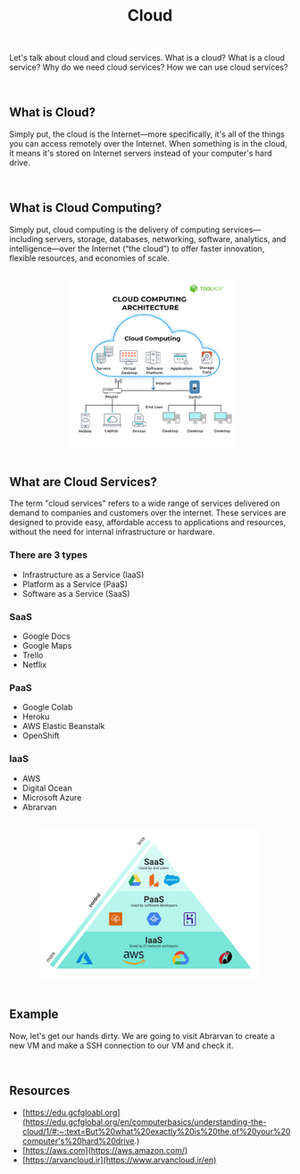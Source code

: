 <h1 align="center">
    Cloud
</h1>

<br />

Let's talk about cloud and cloud services. What is a cloud? What is a cloud service?
Why do we need cloud services? How we can use cloud services?

<br />

## What is Cloud?

Simply put, the cloud is the Internet—more specifically, it's all of the things you can access remotely over the Internet. When something is in the cloud, it means it's stored on Internet servers instead of your computer's hard drive.

<br />

## What is Cloud Computing?

Simply put, cloud computing is the delivery of computing services—including servers, storage, databases, networking, software, analytics, and intelligence—over the Internet (“the cloud”) to offer faster innovation, flexible resources, and economies of scale.

<br />

<div align="center">
    <img src="assets/cc.png" alt="cloud computing" width="300" />
</div>

<br />

## What are Cloud Services?

The term "cloud services" refers to a wide range of services delivered on demand to companies and customers over the internet. These services are designed to provide easy, affordable access to applications and resources, without the need for internal infrastructure or hardware.

### There are 3 types

- Infrastructure as a Service (IaaS)
- Platform as a Service (PaaS)
- Software as a Service (SaaS)

### SaaS

- Google Docs
- Google Maps
- Trello
- Netflix

### PaaS

- Google Colab
- Heroku
- AWS Elastic Beanstalk
- OpenShift

### IaaS

- AWS
- Digital Ocean
- Microsoft Azure
- Abrarvan

<br />

<div align="center">
    <img src="assets/cloud.png" width="400" alt="cloud computing types" />
</div>

<br />

## Example

Now, let's get our hands dirty. We are going to visit
Abrarvan to create a new VM and make a SSH connection to
our VM and check it.

<br />

## Resources

- [https://edu.gcfgloabl.org](https://edu.gcfglobal.org/en/computerbasics/understanding-the-cloud/1/#:~:text=But%20what%20exactly%20is%20the,of%20your%20computer's%20hard%20drive.)
- [https://aws.com](https://aws.amazon.com/)
- [https://arvancloud.ir](https://www.arvancloud.ir/en)
